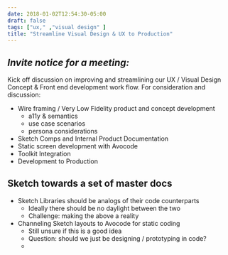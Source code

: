 ```yaml
---
date: 2018-01-02T12:54:30-05:00
draft: false
tags: ["ux," ,"visual design" ]
title: "Streamline Visual Design & UX to Production"
---
```


## _Invite notice for a meeting:_

Kick off discussion on improving and streamlining our UX / Visual Design Concept & Front end development work flow.
For consideration and discussion:

* Wire framing / Very Low Fidelity product and concept development
    - a11y & semantics
    - use case scenarios
    - persona considerations
* Sketch Comps and Internal Product Documentation
* Static screen development with Avocode
* Toolkit Integration
* Development to Production

## Sketch towards a set of master docs
* Sketch Libraries should be analogs of their code counterparts
    - Ideally there should be no daylight between the two
    - Challenge: making the above a reality
* Channeling Sketch layouts to Avocode for static coding
    - Still unsure if this is a good idea
    - Question: should we just be designing / prototyping in code?
    - 